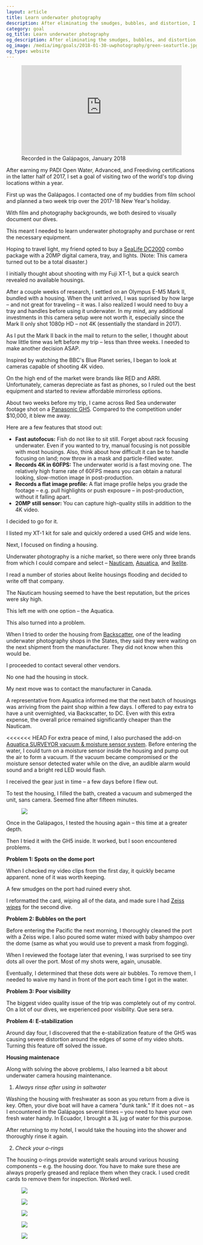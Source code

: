 ```yaml
---
layout: article
title: Learn underwater photography
description: After eliminating the smudges, bubbles, and distortion, I finally started capturing some decent imagery.
category: goal
og_title: Learn underwater photography
og_description: After eliminating the smudges, bubbles, and distortion, I finally started capturing some decent imagery.
og_image: /media/img/goals/2018-01-30-uwphotography/green-seaturtle.jpg
og_type: website
---
```


<div class="medium-frame">
		<figure>
<style>.embed-container { position: relative; padding-bottom: 56.25%; height: 0; overflow: hidden; max-width: 100%; } .embed-container iframe, .embed-container object, .embed-container embed { position: absolute; top: 0; left: 0; width: 100%; height: 100%; }</style><div class='embed-container'><iframe src='https://www.youtube.com/embed/3zzmpjuzBCE' frameborder='0' allowfullscreen></iframe></div>
	<figcaption>Recorded in the Galápagos, January 2018</figcaption>
	</figure>
</div>

After earning my PADI Open Water, Advanced, and Freediving certifications in the latter half of 2017, I set a goal of visiting two of the world's top diving locations within a year.

First up was the Galápagos. I contacted one of my buddies from film school and planned a two week trip over the 2017-18 New Year's holiday.

With film and photography backgrounds, we both desired to visually document our dives.

This meant I needed to learn underwater photography and purchase or rent the necessary equipment.

Hoping to travel light, my friend opted to buy a [SeaLife DC2000](https://www.bhphotovideo.com/c/product/1294161-REG/sealife_sl746_dc2000_camera_pro_duo.html) combo package with a 20MP digital camera, tray, and lights. (Note: This camera turned out to be a total disaster.)

I initially thought about shooting with my Fuji XT-1, but a quick search revealed no available housings. 

After a couple weeks of research, I settled on an Olympus E-M5 Mark II, bundled with a housing. When the unit arrived, I was suprised by how large – and not great for traveling – it was. I also realized I would need to buy a tray and handles before using it underwater. In my mind, any additional investments in this camera setup were not worth it, especially since the Mark II only shot 1080p HD – not 4K (essentially the standard in 2017).

As I put the Mark II back in the mail to return to the seller, I thought about how little time was left before my trip – less than three weeks. I needed to make another decision ASAP.

Inspired by watching the BBC's Blue Planet series, I began to look at cameras capable of shooting 4K video.

On the high end of the market were brands like RED and ARRI. Unfortunately, cameras depreciate as fast as phones, so I ruled out the best equipment and started to review affordable mirrorless options.

About two weeks before my trip, I came across Red Sea underwater footage shot on a [Panasonic GH5](https://www.amazon.com/PANASONIC-Mirrorless-Camera-Megapixels-DC-GH5KBODY/dp/B01MZ3LQQ5). Compared to the competition under $10,000, it blew me away.

Here are a few features that stood out:

* **Fast autofocus:** Fish do not like to sit still. Forget about rack focusing underwater. Even if you wanted to try, manual focusing is not possible with most housings. Also, think about how difficult it can be to handle focusing on land; now throw in a mask and particle-filled water.
* **Records 4K in 60FPS:** The underwater world is a fast moving one. The relatively high frame rate of 60FPS means you can obtain a natural looking, slow-motion image in post-production.
* **Records a flat image profile:** A flat image profile helps you grade the footage – e.g. pull highlights or push exposure – in post-production, without it falling apart.
* **20MP still sensor:** You can capture high-quality stills in addition to the 4K video. 

I decided to go for it.

I listed my XT-1 kit for sale and quickly ordered a used GH5 and wide lens.

Next, I focused on finding a housing.

Underwater photography is a niche market, so there were only three brands from which I could compare and select – [Nauticam](https://www.nauticam.com/products/na-gh5-housing-for-panasonic-lumix-gh5-camera), [Aquatica](http://www.aquatica.ca/en/products_dslr_agh5.html), and [Ikelite](https://www.ikelite.com/products/200dl-underwater-housing-for-panasonic-lumix-gh5-mirrorless-micro-four-thirds-cameras).

I read a number of stories about Ikelite housings flooding and decided to write off that company.

The Nauticam housing seemed to have the best reputation, but the prices were sky high.

This left me with one option – the Aquatica.

This also turned into a problem.

When I tried to order the housing from [Backscatter](https://www.backscatter.com/), one of the leading underwater photography shops in the States, they said they were waiting on the next shipment from the manufacturer. They did not know when this would be.

I proceeded to contact several other vendors.

No one had the housing in stock.

My next move was to contact the manufacturer in Canada.

A representative from Aquatica informed me that the next batch of housings was arriving from the paint shop within a few days. I offered to pay extra to have a unit overnighted, via Backscatter, to DC. Even with this extra expense, the overall price remained significantly cheaper than the Nauticam.

<<<<<<< HEAD
For extra peace of mind, I also purchased the add-on [Aquatica SURVEYOR vacuum & moisture sensor system](http://aquatica.ca/en/accessories_surveyor.html). Before entering the water, I could turn on a moisture sensor inside the housing and pump out the air to form a vacuum. If the vacuum became compromised or the moisture sensor detected water while on the dive, an audible alarm would sound and a bright red LED would flash.

I received the gear just in time – a few days before I flew out.

To test the housing, I filled the bath, created a vacuum and submerged the unit, sans camera. Seemed fine after fifteen minutes.

<div class="small-frame">
	<figure>
		<img src="{{ site.github.url }}/media/img/goals/2018-01-30-uwphotography/housing.jpg">
	</figure>
</div>

Once in the Galápagos, I tested the housing again – this time at a greater depth.

Then I tried it with the GH5 inside. It worked, but I soon encountered problems.

**Problem 1: Spots on the dome port** 

When I checked my video clips from the first day, it quickly became apparent. none of it was worth keeping.

A few smudges on the port had ruined every shot.

I reformatted the card, wiping all of the data, and made sure I had [Zeiss wipes](https://www.amazon.com/Zeiss-Pre-Moistened-Cleaning-Wipes-5-Inches/dp/B00UWNFRIA) for the second dive.

**Problem 2: Bubbles on the port** 

Before entering the Pacific the next morning, I thoroughly cleaned the port with a Zeiss wipe. I also poured some water mixed with baby shampoo over the dome (same as what you would use to prevent a mask from fogging). 

When I reviewed the footage later that evening, I was surprised to see tiny dots all over the port. Most of my shots were, again, unusable.

Eventually, I determined that these dots were air bubbles. To remove them, I needed to waive my hand in front of the port each time I got in the water.

**Problem 3: Poor visibility**

The biggest video quality issue of the trip was completely out of my control. On a lot of our dives, we experienced poor visibility. Que sera sera.

**Problem 4: E-stabilization**

Around day four, I discovered that the e-stabilization feature of the GH5 was causing severe distortion around the edges of some of my video shots. Turning this feature off solved the issue.

**Housing maintenace**

Along with solving the above problems, I also learned a bit about underwater camera housing maintenance.

1. *Always rinse after using in saltwater*

Washing the housing with freshwater as soon as you return from a dive is key. Often, your dive boat will have a camera "dunk tank." If it does not – as I encountered in the Galápagos several times – you need to have your own fresh water handy. In Ecuador, I brought a 3L jug of water for this purpose.

After returning to my hotel, I would take the housing into the shower and thoroughly rinse it again.

2. *Check your o-rings*

The housing o-rings provide watertight seals around various housing components – e.g. the housing door. You have to make sure these are always properly greased and replace them when they crack. I used credit cards to remove them for inspection. Worked well.

<div class="medium-frame">
	<figure>
		<img src="{{ site.github.url }}/media/img/goals/2018-01-30-uwphotography/green-seaturtle.jpg">
	</figure>
	<figure>
		<img src="{{ site.github.url }}/media/img/goals/2018-01-30-uwphotography/joe.jpg">
	</figure>
	<figure>
		<img src="{{ site.github.url }}/media/img/goals/2018-01-30-uwphotography/black-salema-school.jpg">
	</figure>
	<figure>
		<img src="{{ site.github.url }}/media/img/goals/2018-01-30-uwphotography/black-salemas-2.jpg">
	</figure>
	<figure>
		<img src="{{ site.github.url }}/media/img/goals/2018-01-30-uwphotography/green-seaturtle-2.jpg">
	</figure>
</div>